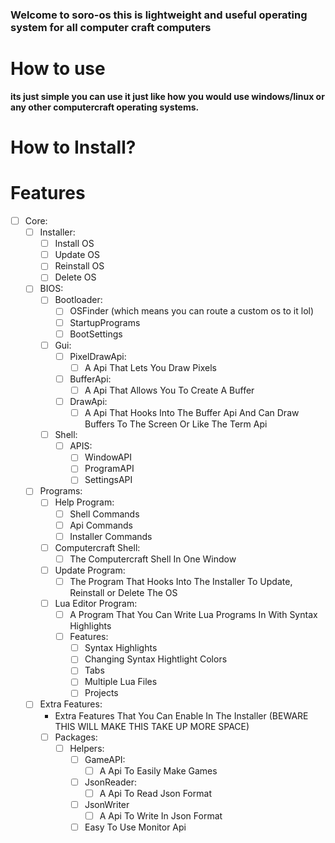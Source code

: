 ### Welcome to soro-os this is lightweight and useful operating system for all computer craft computers
# How to use
**its just simple you can use it just like how you would use windows/linux or any other computercraft operating systems.**

# How to Install?


# Features
- [ ] Core:
  - [ ] Installer:
    - [ ] Install OS
    - [ ] Update OS
    - [ ] Reinstall OS
    - [ ] Delete OS
  - [ ] BIOS:
    - [ ] Bootloader:
      - [ ] OSFinder (which means you can route a custom os to it lol)
      - [ ] StartupPrograms
      - [ ] BootSettings
    - [ ] Gui:
      - [ ] PixelDrawApi:
        - [ ] A Api That Lets You Draw Pixels
      - [ ] BufferApi:
        - [ ] A Api That Allows You To Create A Buffer
      - [ ] DrawApi:
        - [ ] A Api That Hooks Into The Buffer Api And Can Draw Buffers To The Screen Or Like The Term Api
    - [ ] Shell:
      - [ ] APIS:
        - [ ] WindowAPI
        - [ ] ProgramAPI
        - [ ] SettingsAPI
  - [ ] Programs:
    - [ ] Help Program:
      - [ ] Shell Commands
      - [ ] Api Commands
      - [ ] Installer Commands
    - [ ] Computercraft Shell:
      - [ ] The Computercraft Shell In One Window
    - [ ] Update Program:
      - [ ] The Program That Hooks Into The Installer To Update, Reinstall or Delete The OS
    - [ ] Lua Editor Program:
      - [ ] A Program That You Can Write Lua Programs In With Syntax Highlights
      - [ ] Features:
        - [ ] Syntax Highlights
        - [ ] Changing Syntax Hightlight Colors
        - [ ] Tabs
        - [ ] Multiple Lua Files
        - [ ] Projects
  - [ ] Extra Features:
    - Extra Features That You Can Enable In The Installer (BEWARE THIS WILL MAKE THIS TAKE UP MORE SPACE)
    - [ ] Packages:
      - [ ] Helpers:
          - [ ] GameAPI:
            - [ ] A Api To Easily Make Games
          - [ ] JsonReader:
            - [ ] A Api To Read Json Format
          - [ ] JsonWriter
            - [ ] A Api To Write In Json Format
          - [ ] Easy To Use Monitor Api
